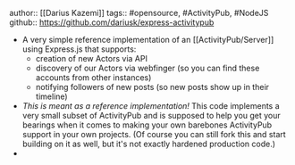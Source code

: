 author:: [[Darius Kazemi]]
tags:: #opensource, #ActivityPub, #NodeJS
github:: https://github.com/dariusk/express-activitypub

- A very simple reference implementation of an [[ActivityPub/Server]] using Express.js that supports:
	- creation of new Actors via API
	- discovery of our Actors via webfinger (so you can find these accounts from other instances)
	- notifying followers of new posts (so new posts show up in their timeline)
- *This is meant as a reference implementation!* This code implements a very small subset of ActivityPub and is supposed to help you get your bearings when it comes to making your own barebones ActivityPub support in your own projects. (Of course you can still fork this and start building on it as well, but it's not exactly hardened production code.)
-
